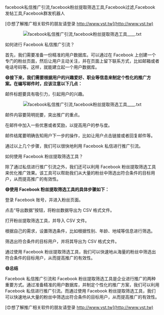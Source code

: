 facebook私信推广引流,facebook粉丝提取筛选工具,Facebook过滤,Facebook发帖工具,Facebook群发机器人

[😍想了解推广相关软件的朋友请登录 http://www.vst.tw](http://www.vst.tw)

 <center><img src="https://vst.tw/MP4/tuiguang/png/8.png" alt="facebook私信推广引流,facebook粉丝提取筛选工具____.txt"></center>

如何进行 Facebook 私信推广引流？

首先，我们需要准备一份精准的用户数据库。可以通过在 Facebook 上创建一个专门的粉丝页面，然后让用户主动关注，并在页面上留下联系方式，比如邮箱或者电话号码等。这样，就能建立起一个用户数据库。

**😄接下来，我们需要根据用户的兴趣爱好、职业等信息来制定个性化的推广方案。在编写邮件时，应该注意以下几点：**

邮件标题要具有吸引力，引起用户的兴趣。

 <center><img src="https://vst.tw/MP4/tuiguang/png/5.png" alt="facebook私信推广引流,facebook粉丝提取筛选工具____.txt"></center>

邮件内容要简明扼要，突出推广的重点。

在邮件中加入一些优惠或者奖励，以提高用户的参与度。

邮件结尾要明确告知用户下一步的操作，比如让用户点击链接或者回复邮件等。

通过以上几个步骤，我们可以很快地利用 Facebook 私信进行推广引流。

如何使用 Facebook 粉丝提取筛选工具？

除了通过私信进行推广引流之外，我们还可以利用 Facebook 粉丝提取筛选工具来优化推广效果。该工具可以帮助我们从大量的粉丝中筛选出符合条件的目标用户，从而提高推广的有效性。

**😄使用 Facebook 粉丝提取筛选工具的具体步骤如下：**

登录 Facebook 账号，并进入粉丝页面。

点击“导出数据”按钮，将粉丝数据导出为 CSV 格式文件。

打开粉丝提取筛选工具，并导入 CSV 文件。

根据自己的需求，设置筛选条件，比如根据性别、年龄、地域等信息进行筛选。

筛选出符合条件的目标用户，并将其导出为 CSV 格式文件。

通过使用 Facebook 粉丝提取筛选工具，我们可以快速地从海量的粉丝中筛选出符合条件的目标用户，从而提高推广的有效性。

**😄总结**

Facebook 私信推广引流和 Facebook 粉丝提取筛选工具是企业进行推广的两种重要方式。通过准备精准的用户数据库，并制定个性化的推广方案，我们可以利用 Facebook 私信进行推广引流。而通过使用 Facebook 粉丝提取筛选工具，我们可以快速地从大量的粉丝中筛选出符合条件的目标用户，从而提高推广的有效性。

[😍想了解推广相关软件的朋友请登录 http://www.vst.tw](http://www.vst.tw)




